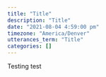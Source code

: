 ```yaml
---
title: "Title"
description: "Title"
date: "2021-08-04 4:59:00 pm"
timezone: "America/Denver"
utterances_term: "Title"
categories: []
---
```


Testing test
